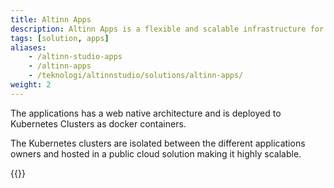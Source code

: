 ```yaml
---
title: Altinn Apps
description: Altinn Apps is a flexible and scalable infrastructure for containerized applications created in Altinn Studio.
tags: [solution, apps]
aliases:
    - /altinn-studio-apps
    - /altinn-apps
    - /teknologi/altinnstudio/solutions/altinn-apps/
weight: 2
---
```


The applications has a web native architecture and is deployed to Kubernetes Clusters as docker containers.

The Kubernetes clusters are isolated between the different applications owners and hosted in a public cloud solution making it highly scalable. 

{{<children />}}
